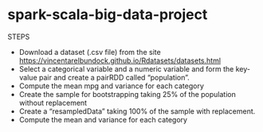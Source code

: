 # spark-scala-big-data-project

STEPS

- Download a dataset (.csv file) from the site https://vincentarelbundock.github.io/Rdatasets/datasets.html
- Select a categorical variable and a numeric variable and form the key-value pair and create a pairRDD called “population”.
- Compute the mean mpg and variance for each category
- Create the sample for bootstrapping taking 25% of the population without replacement
- Create a “resampledData” taking 100% of the sample with replacement.
- Compute the mean and variance for each category
